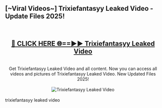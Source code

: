 <h2>[~Viral Videos~] Trixiefantasyy Leaked Video - Update Files 2025!</h2>
<br>
<div align="center">
<h2><a href="https://betterlinks.top/A2PfLJ" rel="nofollow">🔴 CLICK HERE 🌐==►► Trixiefantasyy Leaked Video</a></h2>
<br>
Get Trixiefantasyy Leaked Video and all content. Now you can access all videos and pictures of Trixiefantasyy Leaked Video. New Updated Files 2025!
<br>
<br>
<a href="https://betterlinks.top/A2PfLJ" rel="nofollow" data-target="animated-image.originalLink"><img src="https://i.ibb.co.com/WyWwxjT/player-gif2.gif" alt="Trixiefantasyy Leaked Video" style="max-width: 100%; display: inline-block;" data-target="animated-image.originalImage"></a>
</div>
<br>
trixiefantasyy leaked video